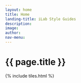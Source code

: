 ```yaml
---
layout: home
title: Home
landing-title: iLab Style Guides
description:
image: 
author: 
nav-menu: 
---
```



<!-- Main -->
<div id="main">
<h1>{{ page.title }}</h1>
<!-- One -->
{% include tiles.html %}

</div>

